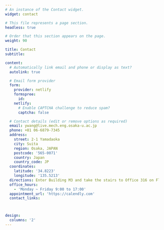 ```yaml
---
# An instance of the Contact widget.
widget: contact

# This file represents a page section.
headless: true

# Order that this section appears on the page.
weight: 90

title: Contact
subtitle:

content:
  # Automatically link email and phone or display as text?
  autolink: true

  # Email form provider
  form:
    provider: netlify
    formspree:
      id:
    netlify:
      # Enable CAPTCHA challenge to reduce spam?
      captcha: false

  # Contact details (edit or remove options as required)
  email: ywang@live.mech.eng.osaka-u.ac.jp
  phone: +81 06-6879-7345
  address:
    street: 2-1 Yamadaoka
    city: Suita
    region: Osaka, JAPAN
    postcode: '565-0071'
    country: Japan
    country_code: JP
  coordinates:
    latitude: '34.8223'
    longitude: '135.5213'
  directions: Enter Building M3 and take the stairs to Office 316 on Floor 3
  office_hours:
    - 'Monday ~ Friday 9:00 to 17:00'
  appointment_url: 'https://calendly.com'
  contact_links:



design:
  columns: '2'
---
```

